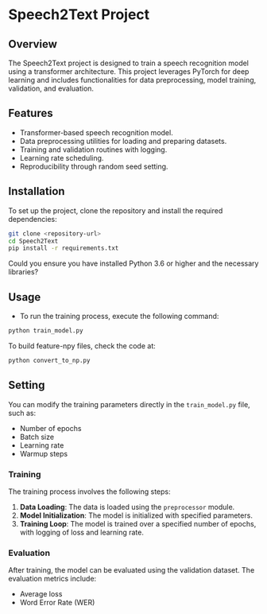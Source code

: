 # Speech2Text Project

## Overview
The Speech2Text project is designed to train a speech recognition model using a transformer architecture. This project leverages PyTorch for deep learning and includes functionalities for data preprocessing, model training, validation, and evaluation.

## Features
- Transformer-based speech recognition model.
- Data preprocessing utilities for loading and preparing datasets.
- Training and validation routines with logging.
- Learning rate scheduling.
- Reproducibility through random seed setting.

## Installation
To set up the project, clone the repository and install the required dependencies:

```bash
git clone <repository-url>
cd Speech2Text
pip install -r requirements.txt
```

Could you ensure you have installed Python 3.6 or higher and the necessary libraries?

## Usage
- To run the training process, execute the following command:
```bash
python train_model.py
```

To build feature-npy files, check the code at:
```bash
python convert_to_np.py
```

## Setting 
You can modify the training parameters directly in the `train_model.py` file, such as:
- Number of epochs
- Batch size
- Learning rate
- Warmup steps

### Training
The training process involves the following steps:
1. **Data Loading**: The data is loaded using the `preprocessor` module.
2. **Model Initialization**: The model is initialized with specified parameters.
3. **Training Loop**: The model is trained over a specified number of epochs, with logging of loss and learning rate.

### Evaluation
After training, the model can be evaluated using the validation dataset. The evaluation metrics include:
- Average loss
- Word Error Rate (WER)


